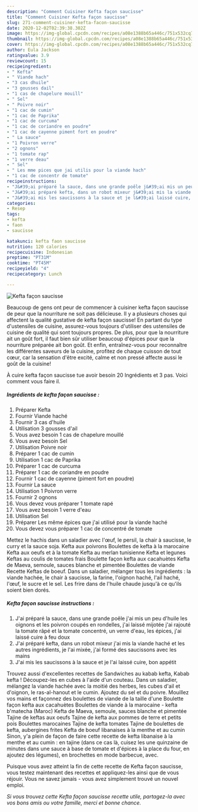 ```yaml
---
description: "Comment Cuisiner Kefta façon saucisse"
title: "Comment Cuisiner Kefta façon saucisse"
slug: 271-comment-cuisiner-kefta-facon-saucisse
date: 2020-12-02T02:39:38.302Z
image: https://img-global.cpcdn.com/recipes/a08e1388b65a446c/751x532cq70/kefta-facon-saucisse-photo-principale-de-la-recette.jpg
thumbnail: https://img-global.cpcdn.com/recipes/a08e1388b65a446c/751x532cq70/kefta-facon-saucisse-photo-principale-de-la-recette.jpg
cover: https://img-global.cpcdn.com/recipes/a08e1388b65a446c/751x532cq70/kefta-facon-saucisse-photo-principale-de-la-recette.jpg
author: Eula Jackson
ratingvalue: 3.9
reviewcount: 15
recipeingredient:
- " Kefta"
- " Viande hach"
- "3 cas dhuile"
- "3 gousses dail"
- "1 cas de chapelure mouill"
- " Sel"
- " Poivre noir"
- "1 cac de cumin"
- "1 cac de Paprika"
- "1 cac de curcuma"
- "1 cac de coriandre en poudre"
- "1 cac de cayenne piment fort en poudre"
- " La sauce"
- "1 Poivron verre"
- "2 ognons"
- "1 tomate rap"
- "1 verre deau"
- " Sel"
- " Les mme pices que jai utilis pour la viande hach"
- "1 cac de concentr de tomate"
recipeinstructions:
- "J&#39;ai préparé la sauce, dans une grande poêle j&#39;ai mis un peu d&#39;huile les oignons et les poivron coupés en rondelles, j&#39;ai laissé mijotée j&#39;ai rajouté la tomate râpé et la tomate concentré, un verre d&#39;eau, les épices, j&#39;ai laissé cuire à feu doux"
- "J&#39;ai préparé kefta, dans un robot mixeur j&#39;ai mis la viande haché et les autres ingrédients, je l&#39;ai mixée, j&#39;ai formé des saucissons avec les mains"
- "J&#39;ai mis les saucissons à la sauce et je l&#39;ai laissé cuire, bon appétit"
categories:
- Resep
tags:
- kefta
- faon
- saucisse

katakunci: kefta faon saucisse 
nutrition: 120 calories
recipecuisine: Indonesian
preptime: "PT31M"
cooktime: "PT45M"
recipeyield: "4"
recipecategory: Lunch

---
```



![Kefta façon saucisse](https://img-global.cpcdn.com/recipes/a08e1388b65a446c/751x532cq70/kefta-facon-saucisse-photo-principale-de-la-recette.jpg)

Beaucoup de gens ont peur de commencer à cuisiner kefta façon saucisse de peur que la nourriture ne soit pas délicieuse. Il y a plusieurs choses qui affectent la qualité gustative de kefta façon saucisse! En partant du type d'ustensiles de cuisine, assurez-vous toujours d'utiliser des ustensiles de cuisine de qualité qui sont toujours propres. De plus, pour que la nourriture ait un goût fort, il faut bien sûr utiliser beaucoup d'épices pour que la nourriture préparée ait bon goût. Et enfin, entraînez-vous pour reconnaître les différentes saveurs de la cuisine, profitez de chaque cuisson de tout cœur, car la sensation d'être excité, calme et non pressé affecte aussi le goût de la cuisine!

<!--inarticleads1-->

À cuire kefta façon saucisse tue avoir besoin 20 Ingrédients et 3 pas. Voici comment vous faire il.

##### Ingrédients de kefta façon saucisse :

1. Préparer  Kefta
1. Fournir  Viande haché
1. Fournir 3 cas d&#39;huile
1. Utilisation 3 gousses d&#39;ail
1. Vous avez besoin 1 cas de chapelure mouillé
1. Vous avez besoin  Sel
1. Utilisation  Poivre noir
1. Préparer 1 cac de cumin
1. Utilisation 1 cac de Paprika
1. Préparer 1 cac de curcuma
1. Préparer 1 cac de coriandre en poudre
1. Fournir 1 cac de cayenne (piment fort en poudre)
1. Fournir  La sauce
1. Utilisation 1 Poivron verre
1. Fournir 2 ognons
1. Vous devez vous préparer 1 tomate rapé
1. Vous avez besoin 1 verre d&#39;eau
1. Utilisation  Sel
1. Préparer  Les même épices que j&#39;ai utilisé pour la viande haché
1. Vous devez vous préparer 1 cac de concentré de tomate


Mettez le hachis dans un saladier avec l&#39;œuf, le persil, la chair à saucisse, le curry et la sauce soja. Kefta aux poivrons Boulettes de kefta à la marocaine Kefta aux oeufs et à la tomate Kefta au merlan tunisienne Kefta et legunes Keftas au coulis de tomates frais Boulette façon kefta aux cacahuètes Kefta de Maeva, semoule, sauces blanche et pimentée Boulettes de viande Recette Keftas de boeuf. Dans un saladier, mélanger tous les ingrédients : la viande hachée, le chair à saucisse, la farine, l&#39;oignon haché, l&#39;ail haché, l&#39;œuf, le sucre et le sel. Les frire dans de l&#39;huile chaude jusqu&#39;à ce qu&#39;ils soient bien dorés. 

<!--inarticleads2-->

##### Kefta façon saucisse instructions :

1. J&#39;ai préparé la sauce, dans une grande poêle j&#39;ai mis un peu d&#39;huile les oignons et les poivron coupés en rondelles, j&#39;ai laissé mijotée j&#39;ai rajouté la tomate râpé et la tomate concentré, un verre d&#39;eau, les épices, j&#39;ai laissé cuire à feu doux
1. J&#39;ai préparé kefta, dans un robot mixeur j&#39;ai mis la viande haché et les autres ingrédients, je l&#39;ai mixée, j&#39;ai formé des saucissons avec les mains
1. J&#39;ai mis les saucissons à la sauce et je l&#39;ai laissé cuire, bon appétit


Trouvez aussi d&#39;excellentes recettes de Sandwiches au kabab kefta, Kabab kefta ! Découpez-les en cubes à l&#39;aide d&#39;un couteau. Dans un saladier, mélangez la viande hachée avec la moitié des herbes, les cubes d&#39;ail et d&#39;oignon, le ras-al-hanout et le cumin. Ajoutez du sel et du poivre. Mouillez vos mains et façonnez des boulettes de viande de la taille d&#39;une Boulette façon kefta aux cacahuètes Boulettes de viande à la marocaine - kefta b&#39;matecha (Maroc) Kefta de Maeva, semoule, sauces blanche et pimentée Tajine de keftas aux oeufs Tajine de kefta aux pommes de terre et petits pois Boulettes marocaines Tajine de kefta tomates Tajine de boulettes de kefta, aubergines frites Kefta de boeuf libanaises à la menthe et au cumin Sinon, y&#39;a plein de façon de faire cette recette de kefta libanaise à la menthe et au cumin : en tajine (dans ce cas là, cuisez les une quinzaine de minutes dans une sauce à base de tomate et d&#39;épices à la place du four, en ajoutez des légumes), en brochettes en mode barbecue, avec. 

<!--inarticleads1-->

<p>
Puisque vous avez atteint la fin de cette recette de Kefta façon saucisse, vous testez maintenant des recettes et appliquez-les ainsi que de vous réjouir. Vous ne savez jamais - vous avez simplement trouvé un nouvel emploi.
</p>

<p>
<i>Si vous trouvez cette Kefta façon saucisse recette utile, partagez-la avec vos bons amis ou votre famille, merci et bonne chance.</i>
</p>
